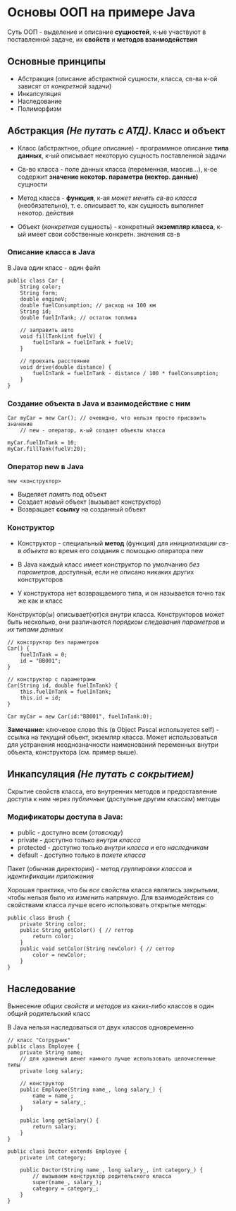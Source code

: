 # Основы ООП на примере Java

Суть ООП - выделение и описание __сущностей__, к-ые участвуют в поставленной задаче, их __свойств__ и __методов взаимодействия__


## Основные принципы

* Абстракция (описание абстрактной сущности, класса, св-ва к-ой зависят от *конкретной* задачи)
* Инкапсуляция
* Наследование
* Полиморфизм


## Абстракция *(Не путать с АТД)*. Класс и объект

* Класс (абстрактное, *общее* описание) - программное описание __типа данных__, к-ый описывает некоторую сущность поставленной задачи

* Св-во класса - поле данных класса (переменная, массив...), к-ое содержит __значение некотор. параметра (нектор. данные)__ сущности

* Метод класса - __функция__, к-ая *может менять св-во класса* (необязательно), т. е. описывает то, как сущность выполняет некотор. действия

* Объект (*конкретная* сущность) - конкретный __экземпляр класса__, к-ый имеет свои собственные конкретн. значения св-в

### Описание класса в Java

В Java один класс - один файл

	public class Car {
		String color;
		String form;
		double engineV;
		double fuelConsumption; // расход на 100 км
		String id;
		double fuelInTank; // остаток топлива
		
		// заправить авто
		void fillTank(int fuelV) {
			fuelInTank = fuelInTank + fuelV;
		}
		
		// проехать расстояние
		void drive(double distance) {
			fuelInTank = fuelInTank - distance / 100 * fuelConsumption;
		}
	}

### Создание объекта в Java и взаимодействие с ним

	Car myCar = new Car(); // очевидно, что нельзя просто присвоить значение
		// new - оператор, к-ый создает объекты класса
	
	myCar.fuelInTank = 10;
	myCar.fillTank(fuelV:20);
	

### Оператор new в Java

	new <конструктор>

* Выделяет *память* под объект
* Создает *новый* объект (вызывает конструктор)
* Возвращает __ссылку__ на созданный объект

### Конструктор

* Конструктор - специальный __метод__ (функция) для *инициализации св-в объекта* во время его создания с помощью оператора new

* В Java каждый класс имеет конструктор по умолчанию *без параметров*, доступный, если не описано никаких других конструкторов

* У конструктора нет возвращаемого типа, и он называется точно так же как и класс

Конструктор(ы) описывает(ют)ся внутри класса. Конструкторов может быть несколько, они различаются *порядком следования параметров* и *их типами данных*

	// конструктор без параметров
	Car() {
		fuelInTank = 0;
		id = "BB001";
	}
	
	// конструктор с параметрами
	Car(String id, double fuelInTank) {
		this.fuelInTank = fuelInTank;
		this.id = id;
	}
	
	Car myCar = new Car(id:"BB001", fuelInTank:0);

**Замечание:** ключевое слово this (в Object Pascal используется self) - ссылка на *текущий* объект, экземляр класса. Может использоваться для устранения неоднозначности наименований переменных внутри объекта, конструктора (см. пример выше).

## Инкапсуляция *(Не путать с сокрытием)*

Скрытие свойств класса, его внутренних методов и предоставление доступа к ним через *публичные* (доступные другим классам) методы

### Модификаторы доступа в Java:

* public - доступно всем (*отовсюду*)
* private - доступно только *внутри класса*
* protected - доступно только *внутри класса* и его *наследникам*
* default - доступно только в *пакете класса*

Пакет (обычная директория) - метод *группировки классов* и *идентификации приложения*

Хорошая практика, что бы *все* свойства класса являлись закрытыми, чтобы нельзя было их *изменить* напрямую. Для взаимодействия со свойствами класса лучше всего использовать открытые методы:

	public class Brush {
		private String color;
		public String getColor() { // геттор
			return color;
		}
		public void setColor(String newColor) { // сеттор
			color = newColor;
		}
	}


## Наследование

Вынесение *общих свойств и методов* из каких-либо классов в один общий родительский класс

В Java нельзя наследоваться от двух классов одновременно

	// класс "Сотрудник"
	public class Employee {
		private String name;
		// для хранения денег намного лучше использовать целочисленные типы
		private long salary;
		
		// конструктор
		public Employee(String name_, long salary_) {
			name = name_;
			salary = salary_;
		}
		
		public long getSalary() {
			return salary;
		}
	}
	
	public class Doctor extends Employee {
		private int category;
	
		public Doctor(String name_, long salary_, int category_) {
			// вызываем конструктор родительского класса
			super(name_, salary_);
			category = category_;
		}
	}





